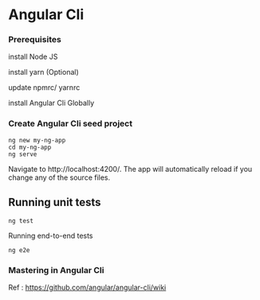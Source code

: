 # Angular Cli

### Prerequisites 

install Node JS

install yarn (Optional)

update npmrc/ yarnrc

install Angular Cli Globally

### Create Angular Cli seed project 

```
ng new my-ng-app
cd my-ng-app
ng serve
```
Navigate to http://localhost:4200/. The app will automatically reload if you change any of the source files.

## Running unit tests

```
ng test
```
Running end-to-end tests

```
ng e2e
```
### Mastering in Angular Cli

Ref : https://github.com/angular/angular-cli/wiki
